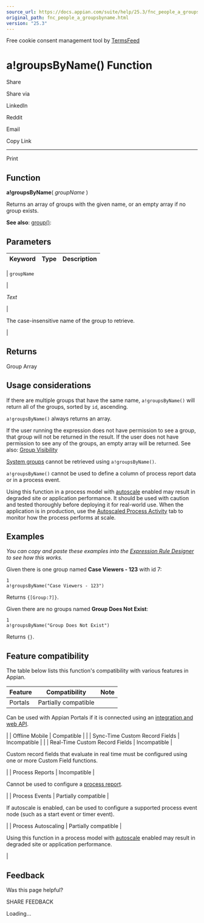 ```yaml
---
source_url: https://docs.appian.com/suite/help/25.3/fnc_people_a_groupsbyname.html
original_path: fnc_people_a_groupsbyname.html
version: "25.3"
---
```


Free cookie consent management tool by [TermsFeed](https://www.termsfeed.com/)

# a!groupsByName() Function

Share

Share via

LinkedIn

Reddit

Email

Copy Link

* * *

Print

## Function

**a!groupsByName**( _groupName_ )

Returns an array of groups with the given name, or an empty array if no group exists.

**See also**: [group()](fnc_people_group.html):

## Parameters

| Keyword | Type | Description |
| --- | --- | --- |
|
`groupName`

 |

_Text_

 |

The case-insensitive name of the group to retrieve.

 |

## Returns

Group Array

## Usage considerations

If there are multiple groups that have the same name, `a!groupsByName()` will return all of the groups, sorted by `id`, ascending.

`a!groupsByName()` always returns an array.

If the user running the expression does not have permission to see a group, that group will not be returned in the result. If the user does not have permission to see any of the groups, an empty array will be returned. See also: [Group Visibility](Configuring_Security_for_Groups.html#group-visibility)

[System groups](System_Groups.html) cannot be retrieved using `a!groupsByName()`.

`a!groupsByName()` cannot be used to define a column of process report data or in a process event.

Using this function in a process model with [autoscale](autoscale-processes.html) enabled may result in degraded site or application performance. It should be used with caution and tested thoroughly before deploying it for real-world use. When the application is in production, use the [Autoscaled Process Activity](monitoring-autoscaled-processes.html) tab to monitor how the process performs at scale.

## Examples

_You can copy and paste these examples into the [Expression Rule Designer](Expression_Rules.html) to see how this works._

Given there is one group named **Case Viewers - 123** with id 7:

```
1
a!groupsByName("Case Viewers - 123")
```

Returns `{[Group:7]}`.

Given there are no groups named **Group Does Not Exist**:

```
1
a!groupsByName("Group Does Not Exist")
```

Returns `{}`.

## Feature compatibility

The table below lists this function's compatibility with various features in Appian.

| Feature | Compatibility | Note |
| --- | --- | --- |
| Portals | Partially compatible |
Can be used with Appian Portals if it is connected using an [integration and web API](portals-design.html#using-partially-compatible-functions-and-objects-in-a-portal).

 |
| Offline Mobile | Compatible |  |
| Sync-Time Custom Record Fields | Incompatible |  |
| Real-Time Custom Record Fields | Incompatible |

Custom record fields that evaluate in real time must be configured using one or more Custom Field functions.

 |
| Process Reports | Incompatible |

Cannot be used to configure a [process report](Process_Reports.html).

 |
| Process Events | Partially compatible |

If autoscale is enabled, can be used to configure a supported process event node (such as a start event or timer event).

 |
| Process Autoscaling | Partially compatible |

Using this function in a process model with [autoscale](autoscale-processes.html) enabled may result in degraded site or application performance.

 |

## Feedback

Was this page helpful?

SHARE FEEDBACK

Loading...